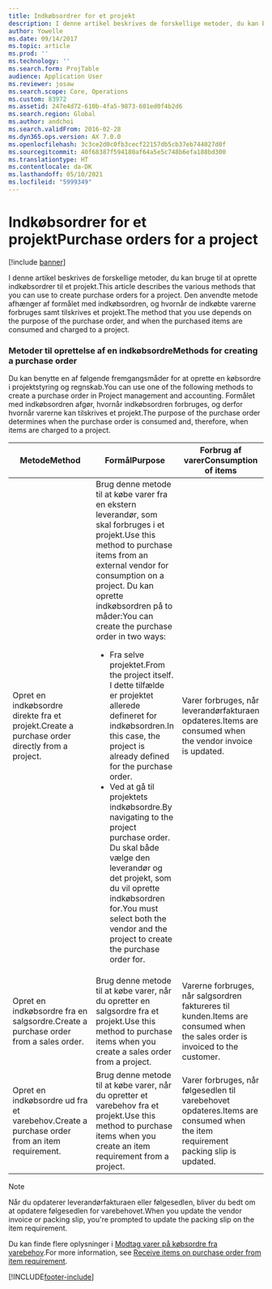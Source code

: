 ```yaml
---
title: Indkøbsordrer for et projekt
description: I denne artikel beskrives de forskellige metoder, du kan bruge til at oprette indkøbsordrer til et projekt. Den anvendte metode afhænger af formålet med indkøbsordren, og hvornår de indkøbte varerne forbruges samt tilskrives et projekt.
author: Yowelle
ms.date: 09/14/2017
ms.topic: article
ms.prod: ''
ms.technology: ''
ms.search.form: ProjTable
audience: Application User
ms.reviewer: josaw
ms.search.scope: Core, Operations
ms.custom: 83972
ms.assetid: 247e4d72-610b-4fa5-9873-601ed0f4b2d6
ms.search.region: Global
ms.author: andchoi
ms.search.validFrom: 2016-02-28
ms.dyn365.ops.version: AX 7.0.0
ms.openlocfilehash: 3c3ce2d0c0fb3cecf22157db5cb37eb744027d0f
ms.sourcegitcommit: 40f68387f594180af64a5e5c748b6efa188bd300
ms.translationtype: HT
ms.contentlocale: da-DK
ms.lasthandoff: 05/10/2021
ms.locfileid: "5999349"
---
```

# <a name="purchase-orders-for-a-project"></a><span data-ttu-id="cf028-104">Indkøbsordrer for et projekt</span><span class="sxs-lookup"><span data-stu-id="cf028-104">Purchase orders for a project</span></span>

[!include [banner](../includes/banner.md)]

<span data-ttu-id="cf028-105">I denne artikel beskrives de forskellige metoder, du kan bruge til at oprette indkøbsordrer til et projekt.</span><span class="sxs-lookup"><span data-stu-id="cf028-105">This article describes the various methods that you can use to create purchase orders for a project.</span></span> <span data-ttu-id="cf028-106">Den anvendte metode afhænger af formålet med indkøbsordren, og hvornår de indkøbte varerne forbruges samt tilskrives et projekt.</span><span class="sxs-lookup"><span data-stu-id="cf028-106">The method that you use depends on the purpose of the purchase order, and when the purchased items are consumed and charged to a project.</span></span>

### <a name="methods-for-creating-a-purchase-order"></a><span data-ttu-id="cf028-107">Metoder til oprettelse af en indkøbsordre</span><span class="sxs-lookup"><span data-stu-id="cf028-107">Methods for creating a purchase order</span></span>

<span data-ttu-id="cf028-108">Du kan benytte en af følgende fremgangsmåder for at oprette en købsordre i projektstyring og regnskab.</span><span class="sxs-lookup"><span data-stu-id="cf028-108">You can use one of the following methods to create a purchase order in Project management and accounting.</span></span> <span data-ttu-id="cf028-109">Formålet med indkøbsordren afgør, hvornår indkøbsordren forbruges, og derfor hvornår varerne kan tilskrives et projekt.</span><span class="sxs-lookup"><span data-stu-id="cf028-109">The purpose of the purchase order determines when the purchase order is consumed and, therefore, when items are charged to a project.</span></span>

<table>
<colgroup>
<col width="33%" />
<col width="33%" />
<col width="33%" />
</colgroup>
<thead>
<tr class="header">
<th><span data-ttu-id="cf028-110">Metode</span><span class="sxs-lookup"><span data-stu-id="cf028-110">Method</span></span></th>
<th><span data-ttu-id="cf028-111">Formål</span><span class="sxs-lookup"><span data-stu-id="cf028-111">Purpose</span></span></th>
<th><span data-ttu-id="cf028-112">Forbrug af varer</span><span class="sxs-lookup"><span data-stu-id="cf028-112">Consumption of items</span></span></th>
</tr>
</thead>
<tbody>
<tr class="odd">
<td><span data-ttu-id="cf028-113">Opret en indkøbsordre direkte fra et projekt.</span><span class="sxs-lookup"><span data-stu-id="cf028-113">Create a purchase order directly from a project.</span></span></td>
<td><span data-ttu-id="cf028-114">Brug denne metode til at købe varer fra en ekstern leverandør, som skal forbruges i et projekt.</span><span class="sxs-lookup"><span data-stu-id="cf028-114">Use this method to purchase items from an external vendor for consumption on a project.</span></span> <span data-ttu-id="cf028-115">Du kan oprette indkøbsordren på to måder:</span><span class="sxs-lookup"><span data-stu-id="cf028-115">You can create the purchase order in two ways:</span></span>
<ul>
<li><span data-ttu-id="cf028-116">Fra selve projektet.</span><span class="sxs-lookup"><span data-stu-id="cf028-116">From the project itself.</span></span> <span data-ttu-id="cf028-117">I dette tilfælde er projektet allerede defineret for indkøbsordren.</span><span class="sxs-lookup"><span data-stu-id="cf028-117">In this case, the project is already defined for the purchase order.</span></span></li>
<li><span data-ttu-id="cf028-118">Ved at gå til projektets indkøbsordre.</span><span class="sxs-lookup"><span data-stu-id="cf028-118">By navigating to the project purchase order.</span></span> <span data-ttu-id="cf028-119">Du skal både vælge den leverandør og det projekt, som du vil oprette indkøbsordren for.</span><span class="sxs-lookup"><span data-stu-id="cf028-119">You must select both the vendor and the project to create the purchase order for.</span></span></li>
</ul></td>
<td><span data-ttu-id="cf028-120">Varer forbruges, når leverandørfakturaen opdateres.</span><span class="sxs-lookup"><span data-stu-id="cf028-120">Items are consumed when the vendor invoice is updated.</span></span></td>
</tr>
<tr class="even">
<td><span data-ttu-id="cf028-121">Opret en indkøbsordre fra en salgsordre.</span><span class="sxs-lookup"><span data-stu-id="cf028-121">Create a purchase order from a sales order.</span></span></td>
<td><span data-ttu-id="cf028-122">Brug denne metode til at købe varer, når du opretter en salgsordre fra et projekt.</span><span class="sxs-lookup"><span data-stu-id="cf028-122">Use this method to purchase items when you create a sales order from a project.</span></span></td>
<td><span data-ttu-id="cf028-123">Varerne forbruges, når salgsordren faktureres til kunden.</span><span class="sxs-lookup"><span data-stu-id="cf028-123">Items are consumed when the sales order is invoiced to the customer.</span></span></td>
</tr>
<tr class="odd">
<td><span data-ttu-id="cf028-124">Opret en indkøbsordre ud fra et varebehov.</span><span class="sxs-lookup"><span data-stu-id="cf028-124">Create a purchase order from an item requirement.</span></span></td>
<td><span data-ttu-id="cf028-125">Brug denne metode til at købe varer, når du opretter et varebehov fra et projekt.</span><span class="sxs-lookup"><span data-stu-id="cf028-125">Use this method to purchase items when you create an item requirement from a project.</span></span></td>
<td><span data-ttu-id="cf028-126">Varer forbruges, når følgesedlen til varebehovet opdateres.</span><span class="sxs-lookup"><span data-stu-id="cf028-126">Items are consumed when the item requirement packing slip is updated.</span></span></td>
</tr>
</tbody>
</table>

> [!NOTE] 
> <span data-ttu-id="cf028-127">Når du opdaterer leverandørfakturaen eller følgesedlen, bliver du bedt om at opdatere følgesedlen for varebehovet.</span><span class="sxs-lookup"><span data-stu-id="cf028-127">When you update the vendor invoice or packing slip, you're prompted to update the packing slip on the item requirement.</span></span>

<span data-ttu-id="cf028-128">Du kan finde flere oplysninger i [Modtag varer på købsordre fra varebehov](tasks/receive-items-purchase-order-item-requirement.md).</span><span class="sxs-lookup"><span data-stu-id="cf028-128">For more information, see [Receive items on purchase order from item requirement](tasks/receive-items-purchase-order-item-requirement.md).</span></span>



[!INCLUDE[footer-include](../includes/footer-banner.md)]